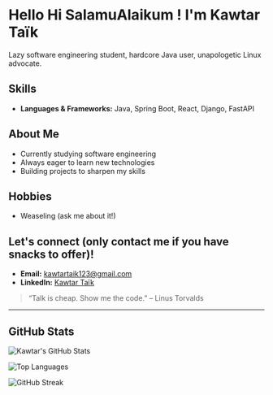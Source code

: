 # Hello Hi SalamuAlaikum ! I'm Kawtar Taïk 

Lazy software engineering student, hardcore Java user, unapologetic Linux advocate.

## Skills
- **Languages & Frameworks:** Java, Spring Boot, React, Django, FastAPI

## About Me
- Currently studying software engineering  
- Always eager to learn new technologies  
- Building projects to sharpen my skills

## Hobbies
- Weaseling (ask me about it!)

## Let's connect (only contact me if you have snacks to offer)!  
- **Email:** kawtartaik123@gmail.com  
- **LinkedIn:** [Kawtar Taïk](https://www.linkedin.com/in/kawtar-ta%C3%AFk-7544a11b9/)

> “Talk is cheap. Show me the code.” – Linus Torvalds

---

## GitHub Stats

![Kawtar's GitHub Stats](https://github-readme-stats.vercel.app/api?username=kei077&show_icons=true&theme=tokyonight)

![Top Languages](https://github-readme-stats.vercel.app/api/top-langs/?username=kei077&layout=compact&theme=tokyonight)

![GitHub Streak](https://streak-stats.demolab.com?user=kei077&theme=tokyonight)
